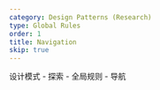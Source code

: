 ```yaml
---
category: Design Patterns (Research)
type: Global Rules
order: 1
title: Navigation
skip: true
---
```


设计模式 - 探索 - 全局规则 - 导航

